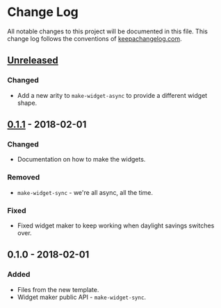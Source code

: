 # Change Log
All notable changes to this project will be documented in this file. This change log follows the conventions of [keepachangelog.com](http://keepachangelog.com/).

## [Unreleased]
### Changed
- Add a new arity to `make-widget-async` to provide a different widget shape.

## [0.1.1] - 2018-02-01
### Changed
- Documentation on how to make the widgets.

### Removed
- `make-widget-sync` - we're all async, all the time.

### Fixed
- Fixed widget maker to keep working when daylight savings switches over.

## 0.1.0 - 2018-02-01
### Added
- Files from the new template.
- Widget maker public API - `make-widget-sync`.

[Unreleased]: https://github.com/your-name/minesweeper/compare/0.1.1...HEAD
[0.1.1]: https://github.com/your-name/minesweeper/compare/0.1.0...0.1.1
